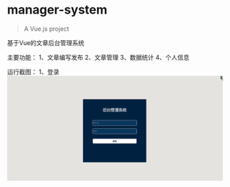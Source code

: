 # manager-system

> A Vue.js project

基于Vue的文章后台管理系统

主要功能：
1、文章编写发布
2、文章管理
3、数据统计
4、个人信息


运行截图：
1、登录
![登录界面](https://github.com/DYZ1995/manager-system/blob/master/demo/login.png )

